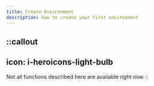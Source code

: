 ```yaml
---
title: Create Environment
description: How to create your first environment
---
```


::callout
---
icon: i-heroicons-light-bulb
---
Not all functions described here are available right now
::

